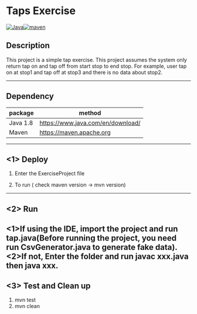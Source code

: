 # Taps Exercise

[![Java](http://img.shields.io/badge/Java%20-green.svg)](https://www.java.com/en/download/)[![maven](http://img.shields.io/badge/maven%20-red.svg)](https://maven.apache.org)

## Description

  This project is a simple tap exercise. This project assumes the system only return tap on and tap off from start stop to end stop. For example, user tap on at stop1 and tap off at stop3 and there is no data about stop2. 

------
## Dependency

| package             |            method                 |
|---------------------|-----------------------------------|
| Java 1.8            | https://www.java.com/en/download/ |
| Maven               | https://maven.apache.org          |

------
## <1> Deploy

  1. Enter the ExerciseProject file

  2. To run <mvn install>( check maven version -> mvn version)

------
## <2> Run
   <1>If using the IDE, import the project and run tap.java(Before running the project, you need run CsvGenerator.java to generate fake data).
   <2>If not, Enter the folder and run javac xxx.java then java xxx.
------

## <3> Test and Clean up 

  1. mvn test
  2. mvn clean
